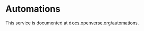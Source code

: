 # Automations

This service is documented at
[docs.openverse.org/automations](https://docs.openverse.org/automations/index.html).
